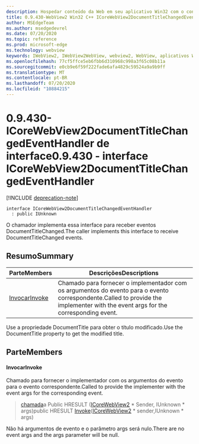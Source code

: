 ```yaml
---
description: Hospedar conteúdo da Web em seu aplicativo Win32 com o controle WebView2 do Microsoft Edge
title: 0.9.430-WebView2 Win32 C++ ICoreWebView2DocumentTitleChangedEventHandler
author: MSEdgeTeam
ms.author: msedgedevrel
ms.date: 07/20/2020
ms.topic: reference
ms.prod: microsoft-edge
ms.technology: webview
keywords: IWebView2, IWebView2WebView, webview2, WebView, aplicativos Win32, Win32, Edge, ICoreWebView2, ICoreWebView2Host, controle do navegador, HTML Edge
ms.openlocfilehash: 77cf5ffce5eb6fbb6d310968c998a3f65c08b11a
ms.sourcegitcommit: e0cb9e6f59f222fade6afa4829c59524a9a9b9ff
ms.translationtype: MT
ms.contentlocale: pt-BR
ms.lasthandoff: 07/20/2020
ms.locfileid: "10884215"
---
```

# <span data-ttu-id="02b13-104">0.9.430-ICoreWebView2DocumentTitleChangedEventHandler de interface</span><span class="sxs-lookup"><span data-stu-id="02b13-104">0.9.430 - interface ICoreWebView2DocumentTitleChangedEventHandler</span></span> 

[!INCLUDE [deprecation-note](../../includes/deprecation-note.md)]

```
interface ICoreWebView2DocumentTitleChangedEventHandler
  : public IUnknown
```

<span data-ttu-id="02b13-105">O chamador implementa essa interface para receber eventos DocumentTitleChanged.</span><span class="sxs-lookup"><span data-stu-id="02b13-105">The caller implements this interface to receive DocumentTitleChanged events.</span></span>

## <span data-ttu-id="02b13-106">Resumo</span><span class="sxs-lookup"><span data-stu-id="02b13-106">Summary</span></span>

 <span data-ttu-id="02b13-107">Parte</span><span class="sxs-lookup"><span data-stu-id="02b13-107">Members</span></span>                        | <span data-ttu-id="02b13-108">Descrições</span><span class="sxs-lookup"><span data-stu-id="02b13-108">Descriptions</span></span>
--------------------------------|---------------------------------------------
[<span data-ttu-id="02b13-109">Invocar</span><span class="sxs-lookup"><span data-stu-id="02b13-109">Invoke</span></span>](#invoke) | <span data-ttu-id="02b13-110">Chamado para fornecer o implementador com os argumentos do evento para o evento correspondente.</span><span class="sxs-lookup"><span data-stu-id="02b13-110">Called to provide the implementer with the event args for the corresponding event.</span></span>

<span data-ttu-id="02b13-111">Use a propriedade DocumentTitle para obter o título modificado.</span><span class="sxs-lookup"><span data-stu-id="02b13-111">Use the DocumentTitle property to get the modified title.</span></span>

## <span data-ttu-id="02b13-112">Parte</span><span class="sxs-lookup"><span data-stu-id="02b13-112">Members</span></span>

#### <span data-ttu-id="02b13-113">Invocar</span><span class="sxs-lookup"><span data-stu-id="02b13-113">Invoke</span></span> 

<span data-ttu-id="02b13-114">Chamado para fornecer o implementador com os argumentos do evento para o evento correspondente.</span><span class="sxs-lookup"><span data-stu-id="02b13-114">Called to provide the implementer with the event args for the corresponding event.</span></span>

> <span data-ttu-id="02b13-115">[chamada](#invoke)a Public HRESULT ([ICoreWebView2](ICoreWebView2.md) \* Sender, IUnknown \* args)</span><span class="sxs-lookup"><span data-stu-id="02b13-115">public HRESULT [Invoke](#invoke)([ICoreWebView2](ICoreWebView2.md) \* sender,IUnknown \* args)</span></span>

<span data-ttu-id="02b13-116">Não há argumentos de evento e o parâmetro args será nulo.</span><span class="sxs-lookup"><span data-stu-id="02b13-116">There are no event args and the args parameter will be null.</span></span>

